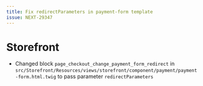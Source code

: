 ```yaml
---
title: Fix redirectParameters in payment-form template
issue: NEXT-29347
---
```

# Storefront
* Changed block `page_checkout_change_payment_form_redirect` in `src/Storefront/Resources/views/storefront/component/payment/payment-form.html.twig` to pass parameter `redirectParameters`
